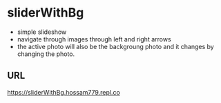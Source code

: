 # sliderWithBg
- simple slideshow 
- navigate through images through left and right arrows
- the active photo will also be the backgroung photo and it changes by changing the photo.

## URL 
https://sliderWithBg.hossam779.repl.co

